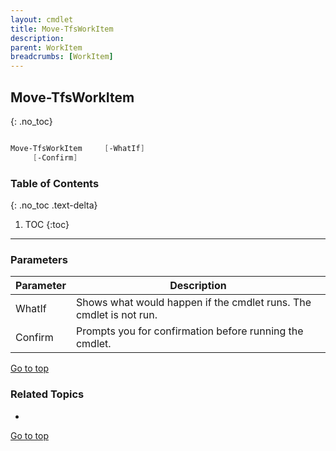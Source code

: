 ```yaml
---
layout: cmdlet
title: Move-TfsWorkItem
description: 
parent: WorkItem
breadcrumbs: [WorkItem]
---
```

## Move-TfsWorkItem
{: .no_toc}



```powershell

Move-TfsWorkItem     [-WhatIf]
     [-Confirm]

```

### Table of Contents
{: .no_toc .text-delta}

1. TOC
{:toc}

-----
### Parameters

| Parameter | Description |
|:----------|-------------|
 | WhatIf | Shows what would happen if the cmdlet runs. The cmdlet is not run. |
 | Confirm | Prompts you for confirmation before running the cmdlet. |
 
[Go to top](#move-tfsworkitem)

### Related Topics

* 


[Go to top](#move-tfsworkitem)

